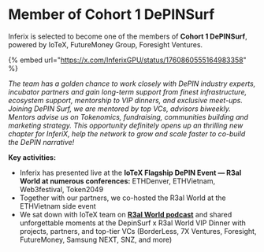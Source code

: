 # Member of Cohort 1 DePINSurf

Inferix is selected to become one of the members of **Cohort 1 DePINSurf**, powered by IoTeX, FutureMoney Group, Foresight Ventures.

{% embed url="https://x.com/InferixGPU/status/1760860555164983358" %}

_The team has a golden chance to work closely with DePIN industry experts, incubator partners and gain long-term support from finest infrastructure, ecosystem support, mentorship to VIP dinners, and exclusive meet-ups. Joining DePIN Surf, we are mentored by top VCs, advisors biweekly. Mentors advise us on Tokenomics, fundraising, communities building and marketing strategy. This opportunity definitely opens up an thrilling new chapter for InferiX, help the network to grow and scale faster to co-build the DePIN narrative!_

**Key activities:**&#x20;

* Inferix has presented live at the **IoTeX Flagship DePIN Event — R3al World at numerous conferences:** ETHDenver, ETHVietnam, Web3festival, Token2049
* Together with our partners, we co-hosted the R3al World at the ETHVietnam side event
* We sat down with IoTeX team on [**R3al World podcast**](https://x.com/iotex\_io/status/1770509604192948396?s=20) and shared unforgettable moments at the DepinSurf x R3al World VIP Dinner with projects, partners, and top-tier VCs (BorderLess, 7X Ventures, Foresight, FutureMoney, Samsung NEXT, SNZ, and more)
